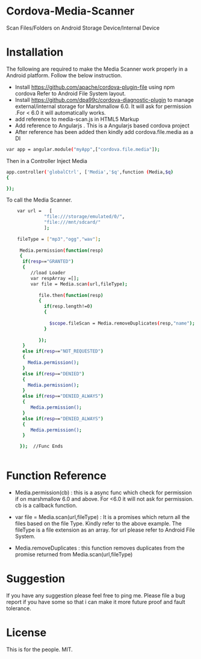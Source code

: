 # Cordova-Media-Scanner
Scan Files/Folders on Android Storage Device/Internal Device


 # Installation
The following are required to make the Media Scanner work properly in a Android platform. Follow the below instruction.

- Install https://github.com/apache/cordova-plugin-file  using npm cordova
Refer to Android File System layout.
- Install https://github.com/dpa99c/cordova-diagnostic-plugin to manage external/internal storage for Marshmallow 6.0. It will ask for permission .For  < 6.0  it will automatically works.
- add reference to media-scan.js in HTML5 Markup
- Add reference to Angularjs . This is a Angularjs based cordova project
- After reference has been added then kindly add cordova.file.media as a DI 

```sh
var app = angular.module("myApp",["cordova.file.media"]);

```
Then in a Controller Inject Media

```sh
app.controller('globalCtrl', ['Media','$q',function (Media,$q) 
{

});
```
To call the Media Scanner.

```sh
    var url =   [
              "file:///storage/emulated/0/",
              "file:///mnt/sdcard/"
              ];
              
    fileType = ["mp3","ogg","wav"];              
    
     Media.permission(function(resp)
     {
      if(resp=="GRANTED")
      {
         //load Loader
         var respArray =[];
         var file = Media.scan(url,fileType);
         
            file.then(function(resp)
            {
              if(resp.length!=0)
              {
  
                $scope.fileScan = Media.removeDuplicates(resp,"name");  //remove duplicaes based on Name
              }
          
            });
      }
      else if(resp=="NOT_REQUESTED")
      {
        Media.permission();
      }
      else if(resp=="DENIED")
      {
        Media.permission();
      }
      else if(resp=="DENIED_ALWAYS")
      {
         Media.permission();
      }
      else if(resp=="DENIED_ALWAYS")
      {
         Media.permission();    
      }

     });  //Func Ends



```

# Function Reference
 - Media.permission(cb) : this is a async func which check for permission if on marshmallow 6.0 and above. For <6.0 it will not ask for permission. cb is a callback function.
 
 -  var file = Media.scan(url,fileType) :  It is a promises which return all the files based on the file Type. Kindly refer to the above example. The fileType is a file extension as an array. for url please refer to Android File System.  
 
 -  Media.removeDuplicates  : this function removes duplicates from the promise returned from Media.scan(url,fileType)
 

# Suggestion
If you have any suggestion please feel free to ping me. Please file a bug report if you have some so that i can make it more future proof and fault tolerance. 

# License
This is for the people. MIT. 


